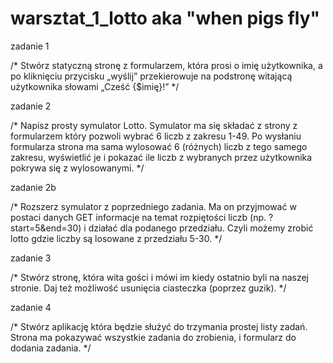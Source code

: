 # warsztat_1_lotto aka "when pigs fly"

zadanie 1

/* Stwórz statyczną stronę z formularzem, która prosi o imię użytkownika, a po kliknięciu przycisku
   „wyślij” przekierowuje na podstronę witającą użytkownika słowami „Cześć {$imię}!” */

zadanie 2

/* Napisz prosty symulator Lotto. Symulator ma się składać z strony z formularzem który pozwoli 
  wybrać 6 liczb z zakresu 1-49. Po wysłaniu formularza strona ma sama wylosować 6 (różnych)
  liczb z tego samego zakresu, wyświetlić je i pokazać ile liczb z wybranych przez użytkownika
  pokrywa się z wylosowanymi. */

zadanie 2b

/* Rozszerz symulator z poprzedniego zadania. Ma on przyjmować w postaci danych GET informacje 
  na temat rozpiętości liczb (np. ?start=5&end=30) i działać dla podanego przedziału. 
  Czyli możemy zrobić lotto gdzie liczby są losowane z przedziału 5-30. */

zadanie 3

/* Stwórz stronę, która wita gości i mówi im kiedy ostatnio byli na naszej stronie. 
  Daj też możliwość usunięcia ciasteczka (poprzez guzik). */

zadanie 4

/* Stwórz aplikację która będzie służyć do trzymania prostej listy zadań. Strona ma pokazywać 
  wszystkie zadania do zrobienia, i formularz do dodania zadania. */
